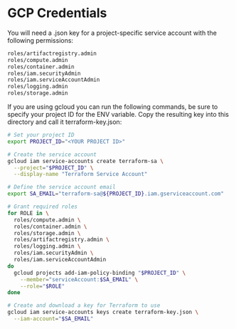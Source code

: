 # GCP Credentials

You will need a .json key for a project-specific service account with the following permissions:

```bash
roles/artifactregistry.admin 
roles/compute.admin 
roles/container.admin 
roles/iam.securityAdmin 
roles/iam.serviceAccountAdmin 
roles/logging.admin 
roles/storage.admin
```
If you are using gcloud you can run the following commands, be sure to specify your project ID for the ENV variable. Copy the resulting key into this directory and call it terraform-key.json:

```bash
# Set your project ID
export PROJECT_ID="<YOUR PROJECT ID>"

# Create the service account
gcloud iam service-accounts create terraform-sa \
  --project="$PROJECT_ID" \
  --display-name "Terraform Service Account"

# Define the service account email
export SA_EMAIL="terraform-sa@${PROJECT_ID}.iam.gserviceaccount.com"

# Grant required roles
for ROLE in \
  roles/compute.admin \
  roles/container.admin \
  roles/storage.admin \
  roles/artifactregistry.admin \
  roles/logging.admin \
  roles/iam.securityAdmin \
  roles/iam.serviceAccountAdmin
do
  gcloud projects add-iam-policy-binding "$PROJECT_ID" \
    --member="serviceAccount:$SA_EMAIL" \
    --role="$ROLE"
done

# Create and download a key for Terraform to use
gcloud iam service-accounts keys create terraform-key.json \
  --iam-account="$SA_EMAIL"
```